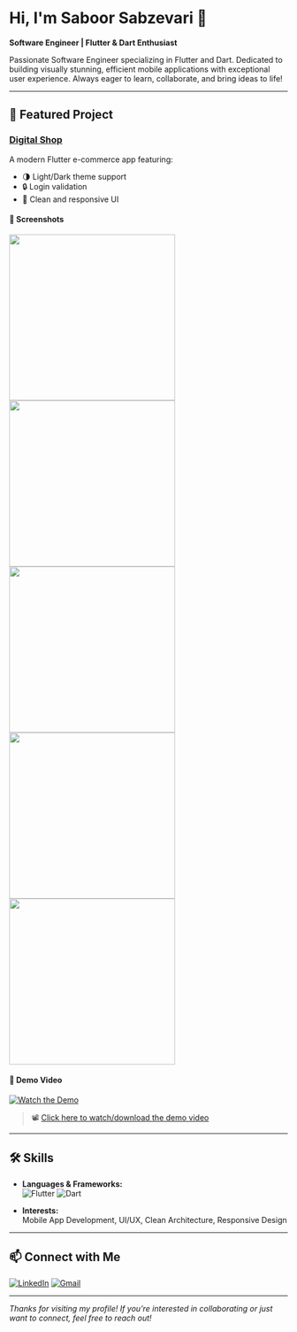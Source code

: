 # Hi, I'm Saboor Sabzevari 👋

**Software Engineer | Flutter & Dart Enthusiast**

Passionate Software Engineer specializing in Flutter and Dart. Dedicated to building visually stunning, efficient mobile applications with exceptional user experience. Always eager to learn, collaborate, and bring ideas to life!

---

## 🚀 Featured Project

### [Digital Shop](https://github.com/SaboorSabzevari/Digital-shop)
A modern Flutter e-commerce app featuring:
- 🌗 Light/Dark theme support
- 🔒 Login validation
- 📱 Clean and responsive UI

#### 📸 Screenshots

<img src="assets/screenshots/login.png" width="300"/>
<img src="assets/screenshots/home.png" width="300"/>
<img src="assets/screenshots/cart.png" width="300"/>
<img src="assets/screenshots/drawer.png" width="300"/>
<img src="assets/screenshots/search.png" width="300"/>


#### 🎥 Demo Video

<!-- Embed video if GitHub supports, else provide download/play link -->
[![Watch the Demo](https://img.shields.io/badge/-Watch%20Demo%20Video-02569B?style=for-the-badge&logo=flutter&logoColor=white)](https://github.com/SaboorSabzevari/Digital-shop/blob/main/Screen_recording_20250615_114327.mp4)

> 📽️ [Click here to watch/download the demo video](https://github.com/SaboorSabzevari/Digital-shop/blob/main/Screen_recording_20250615_114327.mp4)
---

## 🛠️ Skills

- **Languages & Frameworks:**  
  ![Flutter](https://img.shields.io/badge/-Flutter-02569B?style=flat&logo=flutter&logoColor=white) 
  ![Dart](https://img.shields.io/badge/-Dart-0175C2?style=flat&logo=dart&logoColor=white)  

- **Interests:**  
  Mobile App Development, UI/UX, Clean Architecture, Responsive Design

---

## 📫 Connect with Me

[![LinkedIn](https://img.shields.io/badge/LinkedIn-blue?logo=linkedin&logoColor=white)](https://www.linkedin.com/in/saboor-sabzevari)
[![Gmail](https://img.shields.io/badge/Gmail-red?logo=gmail&logoColor=white)](mailto:sabzevari456@gmail.com)

---

_Thanks for visiting my profile! If you’re interested in collaborating or just want to connect, feel free to reach out!_

